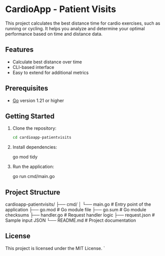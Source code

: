 # CardioApp - Patient Visits

This project calculates the best distance time for cardio exercises, such as running or cycling. It helps you analyze and determine your optimal performance based on time and distance data.

## Features

- Calculate best distance over time
- CLI-based interface
- Easy to extend for additional metrics

## Prerequisites

- [Go](https://golang.org/dl/) version 1.21 or higher

## Getting Started

1. Clone the repository:

   ```bash
   cd cardioapp-patientvisits
   

2. Install dependencies:

   
   go mod tidy
   

3. Run the application:

   
   go run cmd/main.go
   

## Project Structure


cardioapp-patientvisits/
├── cmd/
│   └── main.go         # Entry point of the application
├── go.mod              # Go module file
├── go.sum              # Go module checksums
├── handler.go          # Request handler logic
├── request.json        # Sample input JSON
└── README.md           # Project documentation


## License

This project is licensed under the MIT License.
`